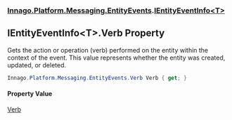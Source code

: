 ### [Innago\.Platform\.Messaging\.EntityEvents](../index.md 'Innago\.Platform\.Messaging\.EntityEvents').[IEntityEventInfo&lt;T&gt;](index.md 'Innago\.Platform\.Messaging\.EntityEvents\.IEntityEventInfo\<T\>')

## IEntityEventInfo\<T\>\.Verb Property

Gets the action or operation \(verb\) performed on the entity within the context of the event\.
This value represents whether the entity was created, updated, or deleted\.

```csharp
Innago.Platform.Messaging.EntityEvents.Verb Verb { get; }
```

#### Property Value
[Verb](../Verb/index.md 'Innago\.Platform\.Messaging\.EntityEvents\.Verb')
